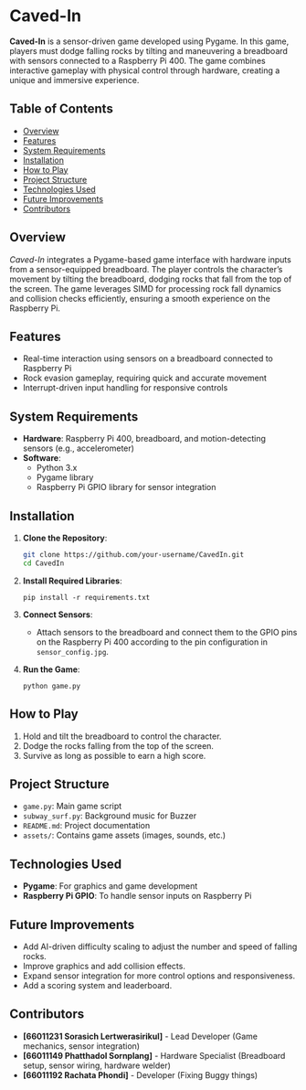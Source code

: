 # Caved-In

**Caved-In** is a sensor-driven game developed using Pygame. In this game, players must dodge falling rocks by tilting and maneuvering a breadboard with sensors connected to a Raspberry Pi 400. The game combines interactive gameplay with physical control through hardware, creating a unique and immersive experience.

## Table of Contents
- [Overview](#overview)
- [Features](#features)
- [System Requirements](#system-requirements)
- [Installation](#installation)
- [How to Play](#how-to-play)
- [Project Structure](#project-structure)
- [Technologies Used](#technologies-used)
- [Future Improvements](#future-improvements)
- [Contributors](#contributors)

## Overview
*Caved-In* integrates a Pygame-based game interface with hardware inputs from a sensor-equipped breadboard. The player controls the character’s movement by tilting the breadboard, dodging rocks that fall from the top of the screen. The game leverages SIMD for processing rock fall dynamics and collision checks efficiently, ensuring a smooth experience on the Raspberry Pi.

## Features
- Real-time interaction using sensors on a breadboard connected to Raspberry Pi
- Rock evasion gameplay, requiring quick and accurate movement
- Interrupt-driven input handling for responsive controls

## System Requirements
- **Hardware**: Raspberry Pi 400, breadboard, and motion-detecting sensors (e.g., accelerometer)
- **Software**: 
  - Python 3.x
  - Pygame library
  - Raspberry Pi GPIO library for sensor integration

## Installation

1. **Clone the Repository**:
    ```bash
    git clone https://github.com/your-username/CavedIn.git
    cd CavedIn
    ```

2. **Install Required Libraries**:
    ```
    pip install -r requirements.txt
    ```

3. **Connect Sensors**:
   - Attach sensors to the breadboard and connect them to the GPIO pins on the Raspberry Pi 400 according to the pin configuration in `sensor_config.jpg`.

4. **Run the Game**:
    ```
    python game.py
    ```

## How to Play
1. Hold and tilt the breadboard to control the character.
2. Dodge the rocks falling from the top of the screen.
3. Survive as long as possible to earn a high score.

## Project Structure
- `game.py`: Main game script
- `subway_surf.py`: Background music for Buzzer
- `README.md`: Project documentation
- `assets/`: Contains game assets (images, sounds, etc.)

## Technologies Used
- **Pygame**: For graphics and game development
- **Raspberry Pi GPIO**: To handle sensor inputs on Raspberry Pi

## Future Improvements
- Add AI-driven difficulty scaling to adjust the number and speed of falling rocks.
- Improve graphics and add collision effects.
- Expand sensor integration for more control options and responsiveness.
- Add a scoring system and leaderboard.

## Contributors
- **[66011231 Sorasich Lertwerasirikul]** - Lead Developer (Game mechanics, sensor integration)
- **[66011149 Phatthadol Sornplang]** - Hardware Specialist (Breadboard setup, sensor wiring, hardware welder)
- **[66011192 Rachata Phondi]** - Developer (Fixing Buggy things)
